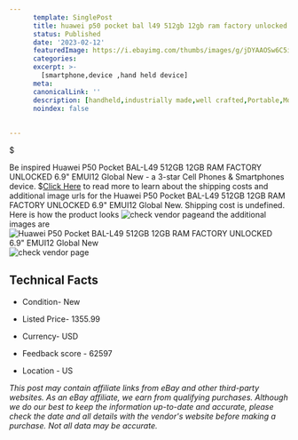 ```yaml
---
      template: SinglePost
      title: huawei p50 pocket bal l49 512gb 12gb ram factory unlocked 6 9 emui12 global new
      status: Published
      date: '2023-02-12'
      featuredImage: https://i.ebayimg.com/thumbs/images/g/jDYAAOSw6C5iK7Dm/s-l225.jpg
      categories: 
      excerpt: >-
        [smartphone,device ,hand held device]
      meta:
      canonicalLink: ''
      description: [handheld,industrially made,well crafted,Portable,Mobile,Compact,Convenient,Lightweight,Maneuverable,Man-portable,Miniature,Carriable,Hand-held,Light,Holdable,Transportable,Mobile device,Pocket-sized,On-the-go,Wireless,Cordless,Compact size,Convenient size, smartphone,device ,hand held device]
      noindex: false
      
        
---
```

$

Be inspired Huawei P50 Pocket BAL-L49 512GB 12GB RAM FACTORY UNLOCKED 6.9" EMUI12 Global New - a 3-star Cell Phones & Smartphones device.
$[Click Here](https://www.ebay.com/itm/144457610206?hash=item21a25833de%3Ag%3AjDYAAOSw6C5iK7Dm&amdata=enc%3AAQAHAAAA4Ix5iEppSMJW%2BZoKegfUgtn6vVSGPJsY6k5h4L4KgGHQK2VyyPE9AH2u2E0oh84%2FVVXfdNScONdAweW4NZxxagbNn2LZmIXdZ3dpGxAYUDMXZ3tiwRsTBjNKiRJEadRKuo8xyFaaRx40RuCVp03tsuXirOZiK1Jhb2vyl6w7ue3eAeIfxf5SduDY7x1s6BQCDHX2VY4rxuZLhRwfoX9IR4GFGF%2Ffz5HgExoXmKuQ58IDZ0oZhVeaJoAztICPZXnaQp049VDCXy62Yc3ARqC8x0hwllEW1Hi37YZ95Z6Hpcml&mkevt=1&mkcid=1&mkrid=711-53200-19255-0&campid=%253CePNCampaignId%253E&customid=%253CreferenceId%253E&toolid=10049) to read more to learn about the shipping costs and additional image urls for the Huawei P50 Pocket BAL-L49 512GB 12GB RAM FACTORY UNLOCKED 6.9" EMUI12 Global New. Shipping cost is undefined. Here is how the product looks ![check vendor page](https://i.ebayimg.com/thumbs/images/g/jDYAAOSw6C5iK7Dm/s-l225.jpg)and the additional images are![Huawei P50 Pocket BAL-L49 512GB 12GB RAM FACTORY UNLOCKED 6.9" EMUI12 Global New](https://i.ebayimg.com/images/g/jDYAAOSw6C5iK7Dm/s-l500.jpg)![check vendor page]()



 ## Technical Facts 



     
      

 - Condition- New 


      

 - Listed Price- 1355.99 


      

 - Currency- USD 


      

 - Feedback score - 62597 


      

 - Location - US 


      
      

 *_This post may contain affiliate links from eBay and other third-party websites. As an eBay affiliate, we earn from qualifying purchases. Although we do our best to keep the information up-to-date and accurate, please check the date and all details with the vendor's website before making a purchase. Not all data may be accurate._*






